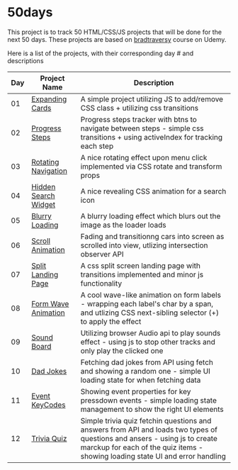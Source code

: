 # 50days
This project is to track 50 HTML/CSS/JS projects that will be done for the next 50 days. These projects are based on [bradtraversy](https://github.com/bradtraversy/50projects50days) course on Udemy.

Here is a list of the projects, with their corresponding day # and descriptions

| Day | Project Name | Description |
| ------------- | ------------- | ------------- |
| 01 | [Expanding Cards](https://github.com/amirhoseinshahabnia/50-days/tree/main/day_1)  | A simple project utilizing JS to add/remove CSS class + utilizing css transitions |
| 02 | [Progress Steps](https://github.com/amirhoseinshahabnia/50-days/tree/main/day_2) | Progress steps tracker with btns to navigate between steps - simple css transitions + using activeIndex for tracking each step |
| 03 | [Rotating Navigation](https://github.com/amirhoseinshahabnia/50-days/tree/main/day_3) | A nice rotating effect upon menu click implemented via CSS rotate and transform props |
| 04 | [Hidden Search Widget](https://github.com/amirhoseinshahabnia/50-days/tree/main/day_4) | A nice revealing CSS animation for a search icon |
| 05 | [Blurry Loading](https://github.com/amirhoseinshahabnia/50-days/tree/main/day_5) | A blurry loading effect which blurs out the image as the loader loads  |
| 06 | [Scroll Animation](https://github.com/amirhoseinshahabnia/50-days/tree/main/day_6) | Fading and transitionng cars into screen as scrolled into view, utlizing intersection observer API  |
| 07 | [Split Landing Page](https://github.com/amirhoseinshahabnia/50-days/tree/main/day_7) | A css split screen landing page with transitions implemented and minor js functionality |
| 08 | [Form Wave Animation](https://github.com/amirhoseinshahabnia/50-days/tree/main/day_8) | A cool wave-like animation on form labels - wrapping each label's char by a span, and utlizing CSS next-sibling selector (+) to apply the effect |
| 09 | [Sound Board](https://github.com/amirhoseinshahabnia/50-days/tree/main/day_9) | Utilizing browser Audio api to play sounds effect - using js to stop other tracks and only play the clicked one |
| 10 | [Dad Jokes](https://github.com/amirhoseinshahabnia/50-days/tree/main/day_10) | Fetching dad jokes from API using fetch and showing a random one - simple UI loading state for when fetching data |
| 11 | [Event KeyCodes](https://github.com/amirhoseinshahabnia/50-days/tree/main/day_11) | Showing event properties for key pressdown events - simple loading state management to show the right UI elements |
| 12 | [Trivia Quiz](https://github.com/amirhoseinshahabnia/50-days/tree/main/day_12) | Simple trivia quiz fetchin questions and answers from API and loads two types of questions and ansers - using js to create marckup for each of the quiz items - showing loading state UI and error handling |
